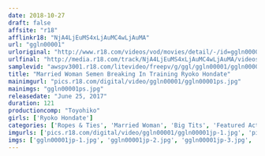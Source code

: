 ```yaml
---
date: 2018-10-27
draft: false
affsite: "r18"
afflinkr18: "NjA4LjEuMS4xLjAuMC4wLjAuMA"
url: "ggln00001"
urloriginal: "http://www.r18.com/videos/vod/movies/detail/-/id=ggln00001"
urlfinal: "http://media.r18.com/track/NjA4LjEuMS4xLjAuMC4wLjAuMA/videos/vod/movies/detail/-/id=ggln00001"
samplevid: "awspv3001.r18.com/litevideo/freepv/g/ggl/ggln00001/ggln00001_dmb_w.mp4"
title: "Married Woman Semen Breaking In Training Ryoko Hondate"
mainimgurl: "pics.r18.com/digital/video/ggln00001/ggln00001ps.jpg"
mainimgs: "ggln00001ps.jpg"
releasedate: "June 25, 2017"
duration: 121
productioncomp: "Toyohiko"
girls: ['Ryoko Hondate']
categories: ['Ropes & Ties', 'Married Woman', 'Big Tits', 'Featured Actress', 'Creampie', 'Huge Dick - Large Dick', 'Special 7 studios SALE']
imgurls: ['pics.r18.com/digital/video/ggln00001/ggln00001jp-1.jpg', 'pics.r18.com/digital/video/ggln00001/ggln00001jp-2.jpg', 'pics.r18.com/digital/video/ggln00001/ggln00001jp-3.jpg', 'pics.r18.com/digital/video/ggln00001/ggln00001jp-4.jpg', 'pics.r18.com/digital/video/ggln00001/ggln00001jp-5.jpg', 'pics.r18.com/digital/video/ggln00001/ggln00001jp-6.jpg', 'pics.r18.com/digital/video/ggln00001/ggln00001jp-7.jpg', 'pics.r18.com/digital/video/ggln00001/ggln00001jp-8.jpg', 'pics.r18.com/digital/video/ggln00001/ggln00001jp-9.jpg', 'pics.r18.com/digital/video/ggln00001/ggln00001jp-10.jpg', 'pics.r18.com/digital/video/ggln00001/ggln00001jp-11.jpg', 'pics.r18.com/digital/video/ggln00001/ggln00001jp-12.jpg', 'pics.r18.com/digital/video/ggln00001/ggln00001jp-13.jpg', 'pics.r18.com/digital/video/ggln00001/ggln00001jp-14.jpg', 'pics.r18.com/digital/video/ggln00001/ggln00001jp-15.jpg', 'pics.r18.com/digital/video/ggln00001/ggln00001jp-16.jpg', 'pics.r18.com/digital/video/ggln00001/ggln00001jp-17.jpg', 'pics.r18.com/digital/video/ggln00001/ggln00001jp-18.jpg', 'pics.r18.com/digital/video/ggln00001/ggln00001jp-19.jpg', 'pics.r18.com/digital/video/ggln00001/ggln00001jp-20.jpg']
imgs: ['ggln00001jp-1.jpg', 'ggln00001jp-2.jpg', 'ggln00001jp-3.jpg', 'ggln00001jp-4.jpg', 'ggln00001jp-5.jpg', 'ggln00001jp-6.jpg', 'ggln00001jp-7.jpg', 'ggln00001jp-8.jpg', 'ggln00001jp-9.jpg', 'ggln00001jp-10.jpg', 'ggln00001jp-11.jpg', 'ggln00001jp-12.jpg', 'ggln00001jp-13.jpg', 'ggln00001jp-14.jpg', 'ggln00001jp-15.jpg', 'ggln00001jp-16.jpg', 'ggln00001jp-17.jpg', 'ggln00001jp-18.jpg', 'ggln00001jp-19.jpg', 'ggln00001jp-20.jpg']
---
```

